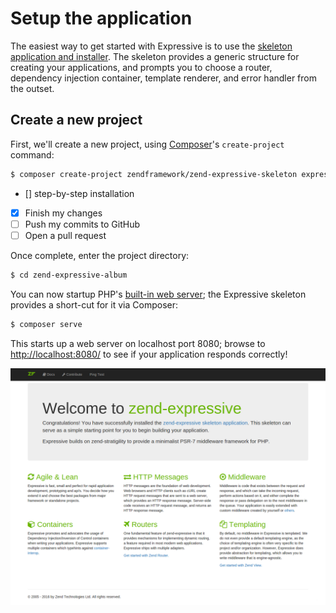 # Setup the application

The easiest way to get started with Expressive is to use the [skeleton application and installer](https://github.com/zendframework/zend-expressive-skeleton).
The skeleton provides a generic structure for creating your applications, and prompts you to choose a router, dependency injection container, template renderer, and error handler from the outset.

## Create a new project

First, we'll create a new project, using [Composer](https://getcomposer.org/)'s `create-project` command:

````bash
$ composer create-project zendframework/zend-expressive-skeleton expressive-album
````

- [] step-by-step installation
- [x] Finish my changes
- [ ] Push my commits to GitHub
- [ ] Open a pull request

Once complete, enter the project directory:

````bash
$ cd zend-expressive-album
````

You can now startup PHP's [built-in web server](http://php.net/manual/en/features.commandline.webserver.php); the Expressive skeleton provides a short-cut for it via Composer:

````bash
$ composer serve
````

This starts up a web server on localhost port 8080; browse to [http://localhost:8080/](http://localhost:8080/) to see if your application responds correctly!

![Expressive Start Page](../images/screen-after-installation.png)